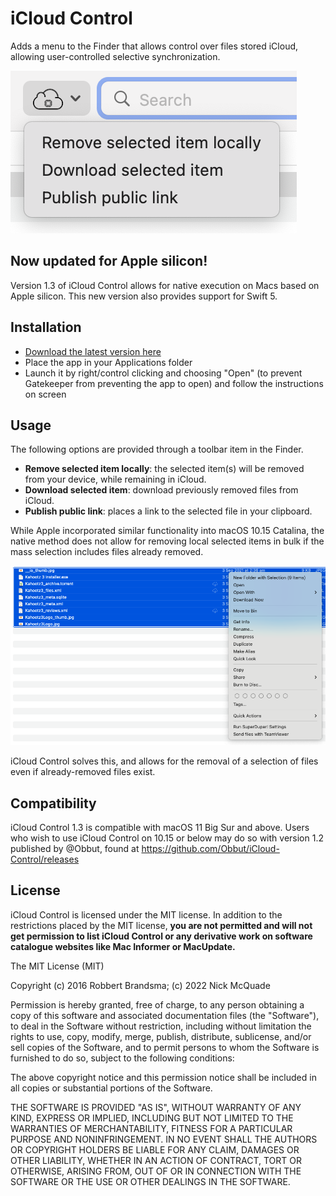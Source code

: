 # iCloud Control

Adds a menu to the Finder that allows control over files stored iCloud, allowing user-controlled selective synchronization.

![](Docs/new-screenshot.png)

## Now updated for Apple silicon!
Version 1.3 of iCloud Control allows for native execution on Macs based on Apple silicon. This new version also provides support for Swift 5.

## Installation

- [Download the latest version here](https://github.com/Njmcq/iCloud-Control/releases)
- Place the app in your Applications folder
- Launch it by right/control clicking and choosing "Open" (to prevent Gatekeeper from preventing the app to open) and follow the instructions on screen

## Usage

The following options are provided through a toolbar item in the Finder.

- **Remove selected item locally**: the selected item(s) will be removed from your device, while remaining in iCloud.
- **Download selected item**: download previously removed files from iCloud.
- **Publish public link**: places a link to the selected file in your clipboard.

While Apple incorporated similar functionality into macOS 10.15 Catalina, the native method does not allow for removing local selected items in bulk if the mass selection includes files already removed.

![](Docs/locally-bulked-issue.png)

iCloud Control solves this, and allows for the removal of a selection of files even if already-removed files exist.

## Compatibility

iCloud Control 1.3 is compatible with macOS 11 Big Sur and above. Users who wish to use iCloud Control on 10.15 or below may do so with version 1.2 published by @Obbut, found at https://github.com/Obbut/iCloud-Control/releases

## License

iCloud Control is licensed under the MIT license. In addition to the restrictions placed by the MIT license, **you are not permitted and will not get permission to list iCloud Control or any derivative work on software catalogue websites like Mac Informer or MacUpdate.**



The MIT License (MIT)

Copyright (c) 2016 Robbert Brandsma; (c) 2022 Nick McQuade

Permission is hereby granted, free of charge, to any person obtaining a copy of this software and associated documentation files (the "Software"), to deal in the Software without restriction, including without limitation the rights to use, copy, modify, merge, publish, distribute, sublicense, and/or sell copies of the Software, and to permit persons to whom the Software is furnished to do so, subject to the following conditions:

The above copyright notice and this permission notice shall be included in all copies or substantial portions of the Software.

THE SOFTWARE IS PROVIDED "AS IS", WITHOUT WARRANTY OF ANY KIND, EXPRESS OR IMPLIED, INCLUDING BUT NOT LIMITED TO THE WARRANTIES OF MERCHANTABILITY, FITNESS FOR A PARTICULAR PURPOSE AND NONINFRINGEMENT. IN NO EVENT SHALL THE AUTHORS OR COPYRIGHT HOLDERS BE LIABLE FOR ANY CLAIM, DAMAGES OR OTHER LIABILITY, WHETHER IN AN ACTION OF CONTRACT, TORT OR OTHERWISE, ARISING FROM, OUT OF OR IN CONNECTION WITH THE SOFTWARE OR THE USE OR OTHER DEALINGS IN THE SOFTWARE.
